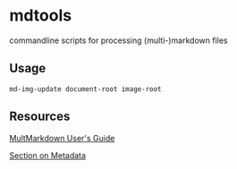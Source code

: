# mdtools

commandline scripts for processing (multi-)markdown files

## Usage 

`md-img-update document-root image-root`


## Resources

[MultMarkdown User's Guide](https://fletcher.github.io/MultiMarkdown-4/)

[Section on Metadata](https://fletcher.github.io/MultiMarkdown-4/metadata.html)


